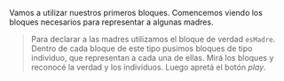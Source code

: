 <pl-toolbox toolbox-url="http://162.243.62.18:3001/assets/editor/soloVerdadesDe1Parametro.xml
"></pl-toolbox>

Vamos a utilizar nuestros primeros bloques. 
Comencemos viendo los bloques necesarios para representar a algunas madres.

> Para declarar a las madres utilizamos el bloque de verdad `esMadre`. Dentro de cada bloque de este tipo pusimos bloques de tipo individuo, que representan a cada una de ellas. Mirá los bloques y reconocé la verdad y los individuos. Luego apretá el botón _play_.